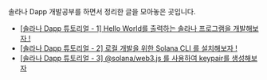 솔라나 Dapp 개발공부를 하면서 정리한 글을 모아놓은 곳입니다.

* [[솔라나 Dapp 튜토리얼 - 1] Hello World를 출력하는 솔라나 프로그램을 개발해보자 !](https://github.com/EPguy/Solana_Tutorial/blob/master/1.md)
* [[솔라나 Dapp 튜토리얼 - 2] 로컬 개발을 위한 Solana CLI 를 설치해보자 !](https://github.com/EPguy/Solana_Tutorial/blob/master/2.md)
* [[솔라나 Dapp 튜토리얼 - 3] @solana/web3.js 를 사용하여 keypair를 생성해보자](https://github.com/EPguy/Solana_Tutorial/blob/master/3.md)
